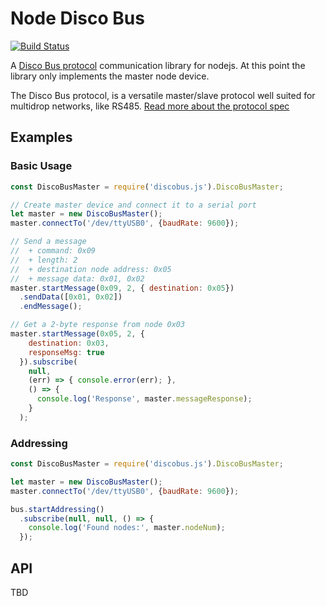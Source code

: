 # Node Disco Bus 

[![Build Status](https://api.travis-ci.org/jgillick/node-discobus.svg?branch=master)](http://travis-ci.org//jgillick/node-discobus)

A [Disco Bus protocol](https://github.com/jgillick/Disco-Bus-Protocol) communication library 
for nodejs. At this point the library only implements the master node device.

The Disco Bus protocol, is a versatile master/slave protocol well suited for multidrop networks, like RS485.
[Read more about the protocol spec](https://github.com/jgillick/Disco-Bus-Protocol)

## Examples

### Basic Usage

```js
const DiscoBusMaster = require('discobus.js').DiscoBusMaster;

// Create master device and connect it to a serial port  
let master = new DiscoBusMaster();
master.connectTo('/dev/ttyUSB0', {baudRate: 9600});

// Send a message 
//  + command: 0x09
//  + length: 2
//  + destination node address: 0x05
//  + message data: 0x01, 0x02
master.startMessage(0x09, 2, { destination: 0x05})
  .sendData([0x01, 0x02])
  .endMessage();

// Get a 2-byte response from node 0x03
master.startMessage(0x05, 2, { 
    destination: 0x03,
    responseMsg: true
  }).subscribe(
    null,
    (err) => { console.error(err); },
    () => {
      console.log('Response', master.messageResponse);
    }
  );
```

### Addressing

```js
const DiscoBusMaster = require('discobus.js').DiscoBusMaster;

let master = new DiscoBusMaster();
master.connectTo('/dev/ttyUSB0', {baudRate: 9600});

bus.startAddressing()
  .subscribe(null, null, () => {
    console.log('Found nodes:', master.nodeNum);
  });

```

## API

TBD

